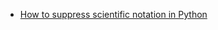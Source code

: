 * [How to suppress scientific notation in Python](https://www.adamsmith.haus/python/answers/how-to-suppress-scientific-notation-in-python)